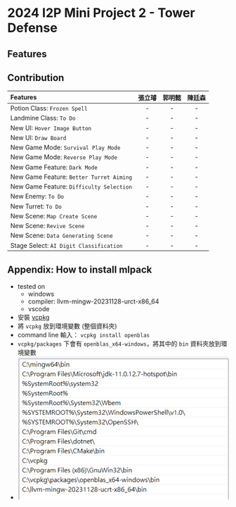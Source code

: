 # 2024 I2P Mini Project 2 - Tower Defense

## Features


## Contribution

| **Features**                             | **張立璿**  | **郭明懿** | **陳廷森** |
| :--------------------------------------- | :-------:  | :-------: | :-------:  |
| Potion Class: `Frozen Spell`             |     -      |     -     |      -     |
| Landmine Class: `To Do`                  |     -      |     -     |      -     |
| New UI: `Hover Image Button`             |     -      |     -     |      -     |
| New UI: `Draw Board`                     |     -      |     -     |      -     |
| New Game Mode: `Survival Play Mode`      |     -      |     -     |      -     |
| New Game Mode: `Reverse Play Mode`       |     -      |     -     |      -     |
| New Game Feature: `Dark Mode`            |     -      |     -     |      -     |
| New Game Feature: `Better Turret Aiming` |     -      |     -     |      -     |
| New Game Feature: `Difficulty Selection` |     -      |     -     |      -     |
| New Enemy: `To Do`                       |     -      |     -     |      -     |
| New Turret: `To Do`                      |     -      |     -     |      -     |
| New Scene: `Map Create Scene`            |     -      |     -     |      -     |
| New Scene: `Revive Scene`                |     -      |     -     |      -     |
| New Scene: `Data Generating Scene`       |     -      |     -     |      -     |
| Stage Select: `AI Digit Classification`  |     -      |     -     |      -     |

## Appendix: How to install mlpack
* tested on
    * windows
    * compiler: llvm-mingw-20231128-urct-x86_64
    * vscode
* 安裝 [vcpkg](https://learn.microsoft.com/zh-tw/vcpkg/get_started/get-started?pivots=shell-cmd)
* 將 `vcpkg` 放到環境變數 (整個資料夾)
* command line 輸入： `vcpkg install openblas`
* `vcpkg/packages` 下會有 `openblas_x64-windows`，將其中的 `bin` 資料夾放到環境變數
* ![alt text](image.png)
